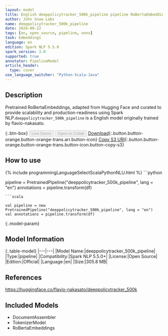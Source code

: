 ```yaml
---
layout: model
title: English deeppolicytracker_500k_pipeline pipeline RoBertaEmbeddings from flavio-nakasato
author: John Snow Labs
name: deeppolicytracker_500k_pipeline
date: 2024-09-22
tags: [en, open_source, pipeline, onnx]
task: Embeddings
language: en
edition: Spark NLP 5.5.0
spark_version: 3.0
supported: true
annotator: PipelineModel
article_header:
  type: cover
use_language_switcher: "Python-Scala-Java"
---
```


## Description

Pretrained RoBertaEmbeddings, adapted from Hugging Face and curated to provide scalability and production-readiness using Spark NLP.`deeppolicytracker_500k_pipeline` is a English model originally trained by flavio-nakasato.

{:.btn-box}
<button class="button button-orange" disabled>Live Demo</button>
<button class="button button-orange" disabled>Open in Colab</button>
[Download](https://s3.amazonaws.com/auxdata.johnsnowlabs.com/public/models/deeppolicytracker_500k_pipeline_en_5.5.0_3.0_1726999692110.zip){:.button.button-orange.button-orange-trans.arr.button-icon}
[Copy S3 URI](s3://auxdata.johnsnowlabs.com/public/models/deeppolicytracker_500k_pipeline_en_5.5.0_3.0_1726999692110.zip){:.button.button-orange.button-orange-trans.button-icon.button-copy-s3}

## How to use



<div class="tabs-box" markdown="1">
{% include programmingLanguageSelectScalaPythonNLU.html %}
```python

pipeline = PretrainedPipeline("deeppolicytracker_500k_pipeline", lang = "en")
annotations =  pipeline.transform(df)   

```
```scala

val pipeline = new PretrainedPipeline("deeppolicytracker_500k_pipeline", lang = "en")
val annotations = pipeline.transform(df)

```
</div>

{:.model-param}
## Model Information

{:.table-model}
|---|---|
|Model Name:|deeppolicytracker_500k_pipeline|
|Type:|pipeline|
|Compatibility:|Spark NLP 5.5.0+|
|License:|Open Source|
|Edition:|Official|
|Language:|en|
|Size:|305.8 MB|

## References

https://huggingface.co/flavio-nakasato/deeppolicytracker_500k

## Included Models

- DocumentAssembler
- TokenizerModel
- RoBertaEmbeddings